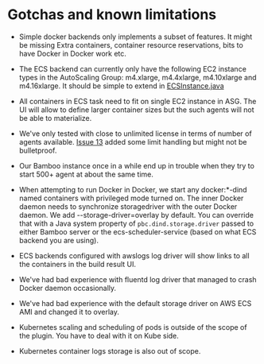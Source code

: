 Gotchas and known limitations
=============================

* Simple docker backends only implements a subset of features. It might be missing
Extra containers, container resource reservations, bits to have Docker in Docker work etc.

* The ECS backend can currently only have the following EC2 instance types in the AutoScaling Group:
m4.xlarge, m4.4xlarge, m4.10xlarge and m4.16xlarge. It should be simple to extend in [ECSInstance.java](ecs-scheduler/src/main/java/com/atlassian/buildeng/ecs/scheduling/ECSInstance.java)

* All containers in ECS task need to fit on single EC2 instance in ASG. The UI will allow to define larger container sizes
but the such agents will not be able to materialize.

* We've only tested with close to unlimited license in terms of number of agents available. 
[Issue 13](https://bitbucket.org/atlassian/per-build-container/issues/13/bamboo-pbc-build-fails-when-license-limit) added some limit handling but might not be bulletproof.

* Our Bamboo instance once in a while end up in trouble when they try to start 500+ agent at about the same time.

* When attempting to run Docker in Docker, we start any docker:*-dind named containers with privileged mode turned on.
The inner Docker daemon needs to synchronize storagedriver with the outer Docker daemon.
 We add --storage-driver=overlay by default. You can override that with a Java system property of `pbc.dind.storage.driver`
passed to either Bamboo server or the ecs-scheduler-service (based on what ECS backend you are using).

* ECS backends configured with awslogs log driver will show links to all the containers in the build result UI.

* We've had bad experience with fluentd log driver that managed to crash Docker daemon occasionally.

* We've had bad experience with the default storage driver on AWS ECS AMI and changed it to overlay.

* Kubernetes scaling and scheduling of pods is outside of the scope of the plugin. You have to deal with it on Kube side.

* Kubernetes container logs storage is also out of scope.



